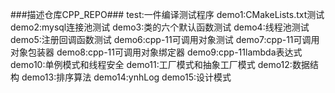 ###描述仓库CPP_REPO###
test:一件编译测试程序
demo1:CMakeLists.txt测试
demo2:mysql连接池测试
demo3:类的六个默认函数测试
demo4:线程池测试
demo5:注册回调函数测试
demo6:cpp-11可调用对象测试
demo7:cpp-11可调用对象包装器
demo8:cpp-11可调用对象绑定器
demo9:cpp-11lambda表达式
demo10:单例模式和线程安全
demo11:工厂模式和抽象工厂模式
demo12:数据结构
demo13:排序算法
demo14:ynhLog
demo15:设计模式